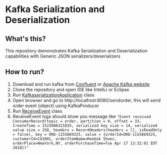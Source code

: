 # Kafka Serialization and Deserialization 

## What's this?
This repository demonstrates Kafka Serialization and Deserialization capabilities with Generic JSON serializers/deserializers
## How to run?
1. Download and run kafka from [Confluent](https://docs.confluent.io/current/installation/installing_cp.html#zip-and-tar-archives) or [Apache Kafka website](https://www.tutorialspoint.com/apache_kafka/apache_kafka_installation_steps.htm)
2. Clone the repository and open IDE like IntelliJ or Eclipse
3. Run [KafkaserializationApplication](https://github.com/pavankjadda/Kafka-Serialization-Deserialization/blob/master/src/main/java/com/kafkaserialization/KafkaserializationApplication.java) class
4. Open browser and go to http://localhost:8080/sendorder, this will send order event (object) using KafkaProducer
5. Run [ReceiveEvent](https://github.com/pavankjadda/Kafka-Serialization-Deserialization/blob/master/src/main/java/com/kafkaserialization/service/ReceiveEvent.java) class 
6. ReceiveEvent logs should show you message like `"Event received ConsumerRecord(topic = order, partition = 0, offset = 33, CreateTime = 1523986321835, serialized key size = 14, serialized value size = 158, headers = RecordHeaders(headers = [], isReadOnly = false), key = ORD-1155869325, value = {orderId=ORD-1155869325, customerId=CU1001, orderItemName=Reebok Shoes, orderPlace=NewYork,NY, orderPurchaseTime=Tue Apr 17 13:32:01 EDT 2018})"`
